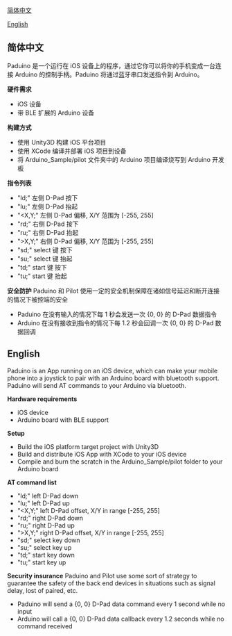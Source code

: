 [简体中文](#简体中文)

[English](#English)

## 简体中文

Paduino 是一个运行在 iOS 设备上的程序，通过它你可以将你的手机变成一台连接 Arduino 的控制手柄。Paduino 将通过蓝牙串口发送指令到 Arduino。

**硬件需求**
 * iOS 设备
 * 带 BLE 扩展的 Arduino 设备

**构建方式**
 * 使用 Unity3D 构建 iOS 平台项目
 * 使用 XCode 编译并部署 iOS 项目到设备
 * 将 Arduino_Sample/pilot 文件夹中的 Arduino 项目编译烧写到 Arduino 开发板

**指令列表**
 * "ld;" 左侧 D-Pad 按下
 * "lu;" 左侧 D-Pad 抬起
 * "<X,Y;" 左侧 D-Pad 偏移, X/Y 范围为 [-255, 255]
 * "rd;" 右侧 D-Pad 按下
 * "ru;" 右侧 D-Pad 抬起
 * ">X,Y;" 右侧 D-Pad 偏移, X/Y 范围为 [-255, 255]
 * "sd;" select 键 按下
 * "su;" select 键 抬起
 * "td;" start 键 按下
 * "tu;" start 键 抬起

**安全防护**
Paduino 和 Pilot 使用一定的安全机制保障在诸如信号延迟和断开连接的情况下被控端的安全
 * Paduino 在没有输入的情况下每 1 秒会发送一次 {0, 0} 的 D-Pad 数据指令
 * Arduino 在没有接收到指令的情况下每 1.2 秒会回调一次 {0, 0} 的 D-Pad 数据回调

## English

Paduino is an App running on an iOS device, which can make your mobile phone into a joystick to pair with an Arduino board with bluetooth support. Paduino will send AT commands to your Arduino via bluetooth.

**Hardware requirements**
 * iOS device
 * Arduino board with BLE support

**Setup**
 * Build the iOS platform target project with Unity3D
 * Build and distribute iOS App with XCode to your iOS device
 * Compile and burn the scratch in the Arduino_Sample/pilot folder to your Arduino board

**AT command list**
 * "ld;" left D-Pad down
 * "lu;" left D-Pad up
 * "<X,Y;" left D-Pad offset, X/Y in range [-255, 255]
 * "rd;" right D-Pad down
 * "ru;" right D-Pad up
 * ">X,Y;" right D-Pad offset, X/Y in range [-255, 255]
 * "sd;" select key down
 * "su;" select key up
 * "td;" start key down
 * "tu;" start key up

**Security insurance**
Paduino and Pilot use some sort of strategy to guarantee the safety of the back end devices in situations such as signal delay, lost of paired, etc.
 * Paduino will send a {0, 0} D-Pad data command every 1 second while no input
 * Arduino will call a {0, 0} D-Pad data callback every 1.2 seconds while no command received
 
